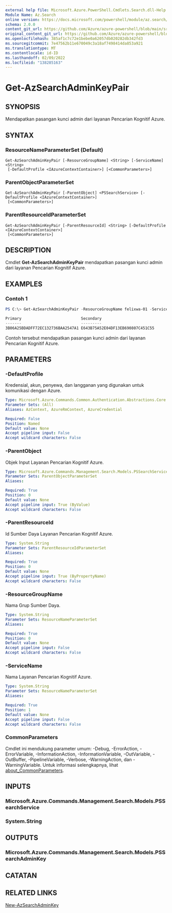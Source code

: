 ```yaml
---
external help file: Microsoft.Azure.PowerShell.Cmdlets.Search.dll-Help.xml
Module Name: Az.Search
online version: https://docs.microsoft.com/powershell/module/az.search/get-azsearchadminkeypair
schema: 2.0.0
content_git_url: https://github.com/Azure/azure-powershell/blob/main/src/Search/Search/help/Get-AzSearchAdminKeyPair.md
original_content_git_url: https://github.com/Azure/azure-powershell/blob/main/src/Search/Search/help/Get-AzSearchAdminKeyPair.md
ms.openlocfilehash: 385af1c7c72e1bebe0a62057db020282db342fd3
ms.sourcegitcommit: 7e47562b11e670049c3a18af7498414da853a921
ms.translationtype: MT
ms.contentlocale: id-ID
ms.lasthandoff: 02/09/2022
ms.locfileid: "138285163"
---
```

# Get-AzSearchAdminKeyPair

## SYNOPSIS
Mendapatkan pasangan kunci admin dari layanan Pencarian Kognitif Azure.

## SYNTAX

### ResourceNameParameterSet (Default)
```
Get-AzSearchAdminKeyPair [-ResourceGroupName] <String> [-ServiceName] <String>
 [-DefaultProfile <IAzureContextContainer>] [<CommonParameters>]
```

### ParentObjectParameterSet
```
Get-AzSearchAdminKeyPair [-ParentObject] <PSSearchService> [-DefaultProfile <IAzureContextContainer>]
 [<CommonParameters>]
```

### ParentResourceIdParameterSet
```
Get-AzSearchAdminKeyPair [-ParentResourceId] <String> [-DefaultProfile <IAzureContextContainer>]
 [<CommonParameters>]
```

## DESCRIPTION
Cmdlet **Get-AzSearchAdminKeyPair** mendapatkan pasangan kunci admin dari layanan Pencarian Kognitif Azure.

## EXAMPLES

### Contoh 1
```powershell
PS C:\> Get-AzSearchAdminKeyPair -ResourceGroupName felixwa-01 -ServiceName felixwa-basic-search

Primary                          Secondary                       
-------                          ---------                       
3B06A25BDADFF72EC132736BAA2547A1 E643B75A52E04DF13EB690807C451C55
```

Contoh tersebut mendapatkan pasangan kunci admin dari layanan Pencarian Kognitif Azure.

## PARAMETERS

### -DefaultProfile
Kredensial, akun, penyewa, dan langganan yang digunakan untuk komunikasi dengan Azure.

```yaml
Type: Microsoft.Azure.Commands.Common.Authentication.Abstractions.Core.IAzureContextContainer
Parameter Sets: (All)
Aliases: AzContext, AzureRmContext, AzureCredential

Required: False
Position: Named
Default value: None
Accept pipeline input: False
Accept wildcard characters: False
```

### -ParentObject
Objek Input Layanan Pencarian Kognitif Azure.

```yaml
Type: Microsoft.Azure.Commands.Management.Search.Models.PSSearchService
Parameter Sets: ParentObjectParameterSet
Aliases:

Required: True
Position: 0
Default value: None
Accept pipeline input: True (ByValue)
Accept wildcard characters: False
```

### -ParentResourceId
Id Sumber Daya Layanan Pencarian Kognitif Azure.

```yaml
Type: System.String
Parameter Sets: ParentResourceIdParameterSet
Aliases:

Required: True
Position: 0
Default value: None
Accept pipeline input: True (ByPropertyName)
Accept wildcard characters: False
```

### -ResourceGroupName
Nama Grup Sumber Daya.

```yaml
Type: System.String
Parameter Sets: ResourceNameParameterSet
Aliases:

Required: True
Position: 0
Default value: None
Accept pipeline input: False
Accept wildcard characters: False
```

### -ServiceName
Nama Layanan Pencarian Kognitif Azure.

```yaml
Type: System.String
Parameter Sets: ResourceNameParameterSet
Aliases:

Required: True
Position: 1
Default value: None
Accept pipeline input: False
Accept wildcard characters: False
```

### CommonParameters
Cmdlet ini mendukung parameter umum: -Debug, -ErrorAction, -ErrorVariable, -InformationAction, -InformationVariable, -OutVariable, -OutBuffer, -PipelineVariable, -Verbose, -WarningAction, dan -WarningVariable. Untuk informasi selengkapnya, lihat [about_CommonParameters](http://go.microsoft.com/fwlink/?LinkID=113216).

## INPUTS

### Microsoft.Azure.Commands.Management.Search.Models.PSSearchService

### System.String

## OUTPUTS

### Microsoft.Azure.Commands.Management.Search.Models.PSSearchAdminKey

## CATATAN

## RELATED LINKS

[New-AzSearchAdminKey](./New-AzSearchAdminKey.md)
